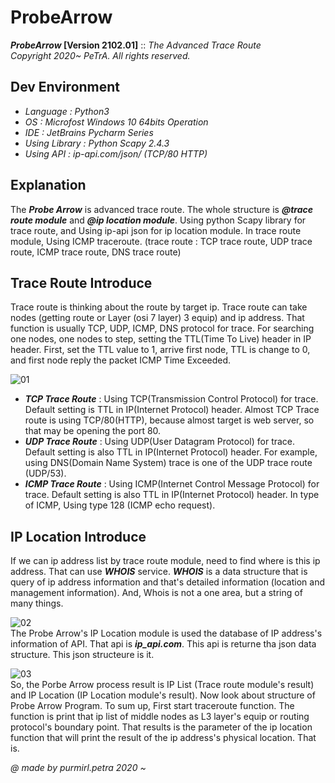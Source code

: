 ProbeArrow
========================
**_ProbeArrow_ [Version 2102.01]** :: _The Advanced Trace Route_   
_Copyright 2020~ PeTrA. All rights reserved._   
## Dev Environment
* _Language : Python3_   
* _OS : Microfost Windows 10 64bits Operation_   
* _IDE : JetBrains Pycharm Series_   
* _Using Library : Python Scapy 2.4.3_   
* _Using API : ip-api.com/json/ (TCP/80 HTTP)_
## Explanation
The **_Probe Arrow_** is advanced trace route. The whole structure is **_@trace route module_** and **_@ip location module_**. Using python Scapy library for trace route, and Using ip-api json for ip location module. In trace route module, Using ICMP traceroute. (trace route : TCP trace route, UDP trace route, ICMP trace route, DNS trace route)   
## Trace Route Introduce
Trace route is thinking about the route by target ip. Trace route can take nodes (getting route or Layer (osi 7 layer) 3 equip) and ip address. That function is usually TCP, UDP, ICMP, DNS protocol for trace. For searching one nodes, one nodes to step, setting the TTL(Time To Live) header in IP header. First, set the TTL value to 1, arrive first node, TTL is change to 0, and first node reply the packet ICMP Time Exceeded.   
   
![01](https://user-images.githubusercontent.com/33143731/107143810-6799ee80-697a-11eb-8f45-3ac92018816e.png)   
* **_TCP Trace Route_** : Using TCP(Transmission Control Protocol) for trace. Default setting is TTL in IP(Internet Protocol) header. Almost TCP Trace route is using TCP/80(HTTP), because almost target is web server, so that may be opening the port 80.   
* **_UDP Trace Route_** : Using UDP(User Datagram Protocol) for trace. Default setting is also TTL in IP(Internet Protocol) header. For example, using DNS(Domain Name System) trace is one of the UDP trace route (UDP/53).   
* **_ICMP Trace Route_** : Using ICMP(Internet Control Message Protocol) for trace. Default setting is also TTL in IP(Internet Protocol) header. In type of ICMP, Using type 128 (ICMP echo request).   
## IP Location Introduce
If we can ip address list by trace route module, need to find where is this ip address. That can use **_WHOIS_** service. **_WHOIS_** is a data structure that is query of ip address information and that's detailed information (location and management information). And, Whois is not a one area, but a string of many things.   
   
![02](https://user-images.githubusercontent.com/33143731/107150742-ae9bda00-69a2-11eb-9437-0b4756c05f5d.png)   
The Probe Arrow's IP Location module is used the database of IP address's information of API. That api is **_ip_api.com_**. This api is returne tha json data structure. This json structeure is it.   
   
![03](https://user-images.githubusercontent.com/33143731/107151607-cf662e80-69a6-11eb-89e9-7207aee422b6.png)   
So, the Porbe Arrow process result is IP List (Trace route module's result) and IP Location (IP Location module's result). Now look about structure of Probe Arrow Program. To sum up, First start traceroute function. The function is print that ip list of middle nodes as L3 layer's equip or routing protocol's boundary point. That results is the parameter of the ip location function that will print the result of the ip address's physical location. That is.   
   
   _@ made by purmirl.petra 2020 ~_

